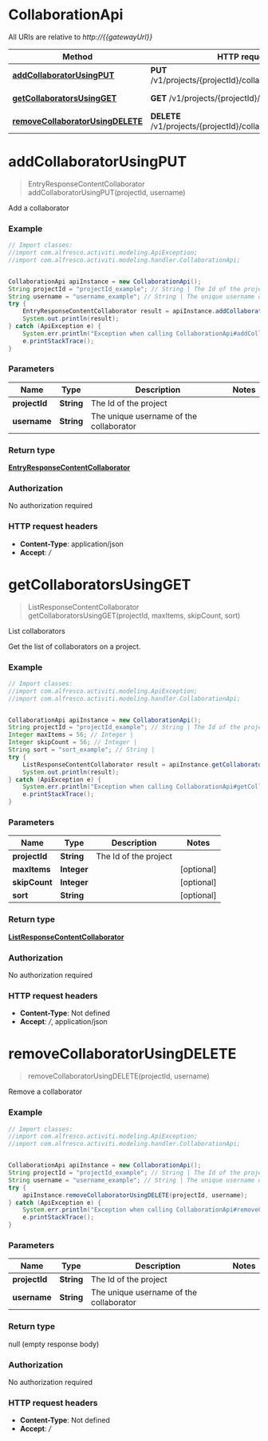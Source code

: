 # CollaborationApi

All URIs are relative to *http://{{gatewayUrl}}*

Method | HTTP request | Description
------------- | ------------- | -------------
[**addCollaboratorUsingPUT**](CollaborationApi.md#addCollaboratorUsingPUT) | **PUT** /v1/projects/{projectId}/collaborators/{username} | Add a collaborator
[**getCollaboratorsUsingGET**](CollaborationApi.md#getCollaboratorsUsingGET) | **GET** /v1/projects/{projectId}/collaborators | List collaborators
[**removeCollaboratorUsingDELETE**](CollaborationApi.md#removeCollaboratorUsingDELETE) | **DELETE** /v1/projects/{projectId}/collaborators/{username} | Remove a collaborator


<a name="addCollaboratorUsingPUT"></a>
# **addCollaboratorUsingPUT**
> EntryResponseContentCollaborator addCollaboratorUsingPUT(projectId, username)

Add a collaborator

### Example
```java
// Import classes:
//import com.alfresco.activiti.modeling.ApiException;
//import com.alfresco.activiti.modeling.handler.CollaborationApi;


CollaborationApi apiInstance = new CollaborationApi();
String projectId = "projectId_example"; // String | The Id of the project
String username = "username_example"; // String | The unique username of the collaborator
try {
    EntryResponseContentCollaborator result = apiInstance.addCollaboratorUsingPUT(projectId, username);
    System.out.println(result);
} catch (ApiException e) {
    System.err.println("Exception when calling CollaborationApi#addCollaboratorUsingPUT");
    e.printStackTrace();
}
```

### Parameters

Name | Type | Description  | Notes
------------- | ------------- | ------------- | -------------
 **projectId** | **String**| The Id of the project |
 **username** | **String**| The unique username of the collaborator |

### Return type

[**EntryResponseContentCollaborator**](EntryResponseContentCollaborator.md)

### Authorization

No authorization required

### HTTP request headers

 - **Content-Type**: application/json
 - **Accept**: */*

<a name="getCollaboratorsUsingGET"></a>
# **getCollaboratorsUsingGET**
> ListResponseContentCollaborator getCollaboratorsUsingGET(projectId, maxItems, skipCount, sort)

List collaborators

Get the list of collaborators on a project.

### Example
```java
// Import classes:
//import com.alfresco.activiti.modeling.ApiException;
//import com.alfresco.activiti.modeling.handler.CollaborationApi;


CollaborationApi apiInstance = new CollaborationApi();
String projectId = "projectId_example"; // String | The Id of the project
Integer maxItems = 56; // Integer | 
Integer skipCount = 56; // Integer | 
String sort = "sort_example"; // String | 
try {
    ListResponseContentCollaborator result = apiInstance.getCollaboratorsUsingGET(projectId, maxItems, skipCount, sort);
    System.out.println(result);
} catch (ApiException e) {
    System.err.println("Exception when calling CollaborationApi#getCollaboratorsUsingGET");
    e.printStackTrace();
}
```

### Parameters

Name | Type | Description  | Notes
------------- | ------------- | ------------- | -------------
 **projectId** | **String**| The Id of the project |
 **maxItems** | **Integer**|  | [optional]
 **skipCount** | **Integer**|  | [optional]
 **sort** | **String**|  | [optional]

### Return type

[**ListResponseContentCollaborator**](ListResponseContentCollaborator.md)

### Authorization

No authorization required

### HTTP request headers

 - **Content-Type**: Not defined
 - **Accept**: */*, application/json

<a name="removeCollaboratorUsingDELETE"></a>
# **removeCollaboratorUsingDELETE**
> removeCollaboratorUsingDELETE(projectId, username)

Remove a collaborator

### Example
```java
// Import classes:
//import com.alfresco.activiti.modeling.ApiException;
//import com.alfresco.activiti.modeling.handler.CollaborationApi;


CollaborationApi apiInstance = new CollaborationApi();
String projectId = "projectId_example"; // String | The Id of the project
String username = "username_example"; // String | The unique username of the collaborator
try {
    apiInstance.removeCollaboratorUsingDELETE(projectId, username);
} catch (ApiException e) {
    System.err.println("Exception when calling CollaborationApi#removeCollaboratorUsingDELETE");
    e.printStackTrace();
}
```

### Parameters

Name | Type | Description  | Notes
------------- | ------------- | ------------- | -------------
 **projectId** | **String**| The Id of the project |
 **username** | **String**| The unique username of the collaborator |

### Return type

null (empty response body)

### Authorization

No authorization required

### HTTP request headers

 - **Content-Type**: Not defined
 - **Accept**: */*

